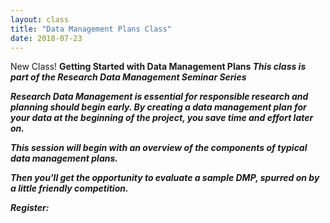 ```yaml
---
layout: class
title: "Data Management Plans Class"
date: 2018-07-23
---
```

New Class!
<b>Getting Started with Data Management Plans<b>
<i>This class is part of the Research Data Management Seminar Series<i>

Research Data Management is essential for responsible research and planning should begin early. By creating a data management plan for your data at the beginning of the project, you save time and effort later on.

This session will begin with an overview of the components of typical data management plans. 

Then you'll get the opportunity to evaluate a sample DMP, spurred on by a little friendly competition.

<b>Register</b>: <a href="https://libcal.library.harvard.edu/event/4223833"></a>
